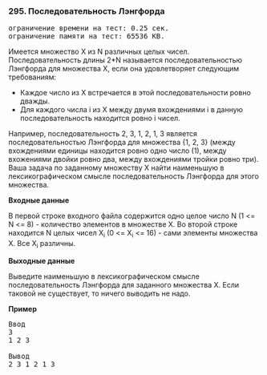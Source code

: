 ### 295. Последовательность Лэнгфорда

<pre>ограничение времени на тест: 0.25 сек.
ограничение памяти на тест: 65536 KB.</pre>

Имеется множество X из N различных целых чисел. Последовательность длины 2*N называется последовательностью Лэнгфорда для множества X, если она удовлетворяет следующим требованиям:

- Каждое число из X встречается в этой последовательности ровно дважды.
- Для каждого числа i из X между двумя вхождениями i в данную последовательность находится ровно i чисел.

Например, последовательность 2, 3, 1, 2, 1, 3 является последовательностью Лэнгфорда для множества {1, 2, 3} (между вхождениями единицы находится ровно одно число (1), между вхожениями двойки ровно два, между вхождениями тройки ровно три). 
Ваша задача по заданному множеству X найти наименьшую в лексикографическом смысле последовательность Лэнгфорда для этого множества.

**Входные данные**

В первой строке входного файла содержится одно целое число N (1 <= N <= 8) - количество элементов в множестве X. Во второй строке находитcя N целых чисел X<sub>i</sub> (0 <= X<sub>i</sub> <= 16) - сами элементы множества X. Все X<sub>i</sub> различны.

**Выходные данные**

Выведите наименьшую в лексикографическом смысле последовательность Лэнгфорда для заданного множества X. Если таковой не существует, то ничего выводить не надо.

**Пример**

<pre>Ввод
3 
1 2 3

Вывод
2 3 1 2 1 3</pre>
